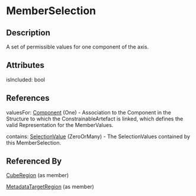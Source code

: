 
# MemberSelection





## Description

A set of permissible values for one component of the axis.


## Attributes

isIncluded: bool



## References

valuesFor: [Component](../Base/Component.md) (One) - Association to the Component in the Structure to which the ConstrainableArtefact is linked, which defines the valid Representation for the MemberValues.

contains: [SelectionValue](SelectionValue.md) (ZeroOrMany) - The SelectionValues contained by this MemberSelection.



## Referenced By

[CubeRegion](CubeRegion.md) (as member)

[MetadataTargetRegion](MetadataTargetRegion.md) (as member)


